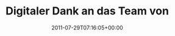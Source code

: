 ---
retweeted: false
source: <a href="http://itunes.apple.com/us/app/twitter/id409789998?mt=12" rel="nofollow">Twitter
  for Mac</a>
entities:
  hashtags: []
  symbols: []
  user_mentions:
  - name: SysEleven
    screen_name: SysEleven
    indices:
    - '31'
    - '41'
    id_str: '78982673'
    id: '78982673'
  urls:
  - url: http://t.co/jVof7N6
    expanded_url: http://www.sysadminday.com/
    display_url: sysadminday.com
    indices:
    - '67'
    - '86'
display_text_range:
- '0'
- '86'
favorite_count: '1'
id_str: '96841409163825152'
truncated: false
retweet_count: '0'
id: '96841409163825152'
possibly_sensitive: false
created_at: Fri Jul 29 07:16:05 +0000 2011
favorited: false
full_text: Digitaler Dank an das Team von [@syseleven](https://twitter.com/syseleven)!
  Heute ist SysAdmin-Day!
lang: de
quote_url: http://www.sysadminday.com/
tags:
- pesos:twitter
date: '2011-07-29T07:16:05+00:00'
src: https://twitter.com/bascht/status/96841409163825152
original_url: https://twitter.com/bascht/status/96841409163825152
type: twitter_tweet
text: Digitaler Dank an das Team von [@syseleven](https://twitter.com/syseleven)!
  Heute ist SysAdmin-Day!
title: 'Digitaler Dank an das Team von '

---